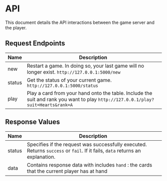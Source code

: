 # API

This document details the API interactions between the game server
and the player.

## Request Endpoints

Name                     | Description
-------------------------|--------------------------------------
new     | Restart a game. In doing so, your last game will no longer exist.  `http://127.0.0.1:5000/new`
status  | Get the status of your current game. `http://127.0.0.1:5000/status`
play    | Play a card from your hand onto the table. Include the suit and rank you want to play `http://127.0.0.1/play?suit=Hearts&rank=A`


## Response Values

Name        |  Description
------------|-----------------------------------------------------
status      | Specifies if the request was successfully executed. Returns `success` or `fail`. If it fails, `data` returns an explanation.
data        | Contains response data with includes `hand` : the cards that the current player has at hand
